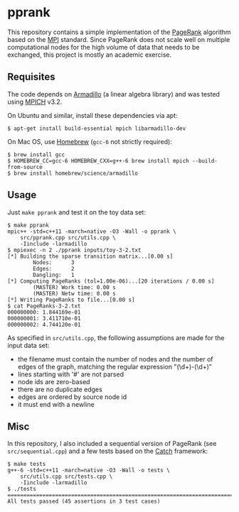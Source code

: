 # pprank
This repository contains a simple implementation of the [PageRank](https://en.wikipedia.org/wiki/PageRank) algorithm based on the [MPI](https://en.wikipedia.org/wiki/Message_Passing_Interface) standard. Since PageRank does not scale well on multiple computational nodes for the high volume of data that needs to be exchanged, this project is mostly an academic exercise.


## Requisites
The code depends on [Armadillo](http://arma.sourceforge.net/) (a linear algebra library) and was tested using [MPICH](https://www.mpich.org/) v3.2.

On Ubuntu and similar, install these dependencies via apt:
```
$ apt-get install build-essential mpich libarmadillo-dev
```

On Mac OS, use [Homebrew](http://brew.sh/) (`gcc-6` not strictly required):
```
$ brew install gcc
$ HOMEBREW_CC=gcc-6 HOMEBREW_CXX=g++-6 brew install mpich --build-from-source
$ brew install homebrew/science/armadillo
```


## Usage
Just `make pprank` and test it on the toy data set:
```
$ make pprank
mpic++ -std=c++11 -march=native -O3 -Wall -o pprank \
    src/pprank.cpp src/utils.cpp \
    -Iinclude -larmadillo
$ mpiexec -n 2 ./pprank inputs/toy-3-2.txt
[*] Building the sparse transition matrix...[0.00 s]
        Nodes:      3
        Edges:      2
        Dangling:   1
[*] Computing PageRanks (tol=1.00e-06)...[20 iterations / 0.00 s]
        (MASTER) Work time: 0.00 s
        (MASTER) Netw time: 0.00 s
[*] Writing PageRanks to file...[0.00 s]
$ cat PageRanks-3-2.txt
000000000: 1.844169e-01
000000001: 3.411710e-01
000000002: 4.744120e-01
```

As specified in `src/utils.cpp`, the following assumptions are made for the input data set:

- the filename must contain the number of nodes and the number of edges of the graph, matching the regular expression "(\d+)-(\d+)"
- lines starting with '#' are not parsed
- node ids are zero-based
- there are no duplicate edges
- edges are ordered by source node id
- it must end with a newline


## Misc
In this repository, I also included a sequential version of PageRank (see `src/sequential.cpp`) and a few tests based on the [Catch](https://github.com/philsquared/Catch) framework:
```
$ make tests
g++-6 -std=c++11 -march=native -O3 -Wall -o tests \
	src/utils.cpp src/tests.cpp \
	-Iinclude -larmadillo
$ ./tests
===============================================================================
All tests passed (45 assertions in 3 test cases)
```
